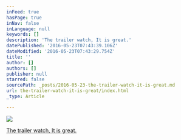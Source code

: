 ```yaml
---
inFeed: true
hasPage: true
inNav: false
inLanguage: null
keywords: []
description: 'The trailer watch, It is great.'
datePublished: '2016-05-23T07:43:39.106Z'
dateModified: '2016-05-23T07:43:29.754Z'
title: ''
author: []
authors: []
publisher: null
starred: false
sourcePath: _posts/2016-05-23-the-trailer-watch-it-is-great.md
url: the-trailer-watch-it-is-great/index.html
_type: Article

---
```

![](https://the-grid-user-content.s3-us-west-2.amazonaws.com/25a66060-eff6-43d9-b134-508eabc4ae58.jpg)

[The trailer watch, It is great.][0]

[0]: https://vimeo.com/166661326